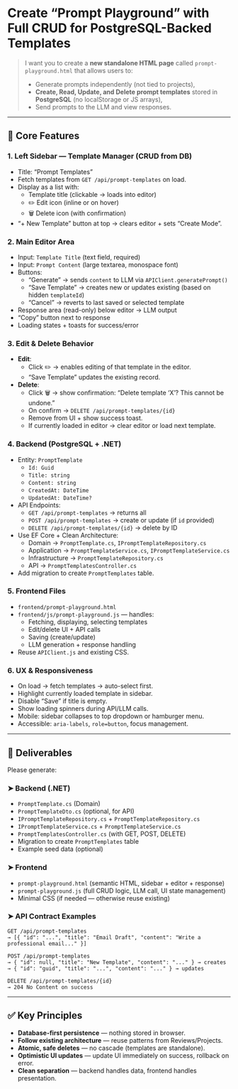 
# **Create “Prompt Playground” with Full CRUD for PostgreSQL-Backed Templates**

> I want you to create a **new standalone HTML page** called `prompt-playground.html` that allows users to:
> - Generate prompts independently (not tied to projects),
> - **Create, Read, Update, and Delete prompt templates** stored in **PostgreSQL** (no localStorage or JS arrays),
> - Send prompts to the LLM and view responses.

---

## 🎯 Core Features

### 1. **Left Sidebar — Template Manager (CRUD from DB)**
- Title: “Prompt Templates”
- Fetch templates from `GET /api/prompt-templates` on load.
- Display as a list with:
  - Template title (clickable → loads into editor)
  - ✏️ Edit icon (inline or on hover)
  - 🗑️ Delete icon (with confirmation)
- “+ New Template” button at top → clears editor + sets “Create Mode”.

### 2. **Main Editor Area**
- Input: `Template Title` (text field, required)
- Input: `Prompt Content` (large textarea, monospace font)
- Buttons:
  - “Generate” → sends `content` to LLM via `APIClient.generatePrompt()`
  - “Save Template” → creates new or updates existing (based on hidden `templateId`)
  - “Cancel” → reverts to last saved or selected template
- Response area (read-only) below editor → LLM output
- “Copy” button next to response
- Loading states + toasts for success/error

### 3. **Edit & Delete Behavior**
- **Edit**:
  - Click ✏️ → enables editing of that template in the editor.
  - “Save Template” updates the existing record.
- **Delete**:
  - Click 🗑️ → show confirmation: “Delete template ‘X’? This cannot be undone.”
  - On confirm → `DELETE /api/prompt-templates/{id}`
  - Remove from UI + show success toast.
  - If currently loaded in editor → clear editor or load next template.

### 4. **Backend (PostgreSQL + .NET)**
- Entity: `PromptTemplate`
  - `Id: Guid`
  - `Title: string`
  - `Content: string`
  - `CreatedAt: DateTime`
  - `UpdatedAt: DateTime?`
- API Endpoints:
  - `GET /api/prompt-templates` → returns all
  - `POST /api/prompt-templates` → create or update (if `id` provided)
  - `DELETE /api/prompt-templates/{id}` → delete by ID
- Use EF Core + Clean Architecture:
  - Domain → `PromptTemplate.cs`, `IPromptTemplateRepository.cs`
  - Application → `PromptTemplateService.cs`, `IPromptTemplateService.cs`
  - Infrastructure → `PromptTemplateRepository.cs`
  - API → `PromptTemplatesController.cs`
- Add migration to create `PromptTemplates` table.

### 5. **Frontend Files**
- `frontend/prompt-playground.html`
- `frontend/js/prompt-playground.js` — handles:
  - Fetching, displaying, selecting templates
  - Edit/delete UI + API calls
  - Saving (create/update)
  - LLM generation + response handling
- Reuse `APIClient.js` and existing CSS.

### 6. **UX & Responsiveness**
- On load → fetch templates → auto-select first.
- Highlight currently loaded template in sidebar.
- Disable “Save” if title is empty.
- Show loading spinners during API/LLM calls.
- Mobile: sidebar collapses to top dropdown or hamburger menu.
- Accessible: `aria-labels`, `role=button`, focus management.

---

## 📁 Deliverables

Please generate:

### ➤ Backend (.NET)
- `PromptTemplate.cs` (Domain)
- `PromptTemplateDto.cs` (optional, for API)
- `IPromptTemplateRepository.cs` + `PromptTemplateRepository.cs`
- `IPromptTemplateService.cs` + `PromptTemplateService.cs`
- `PromptTemplatesController.cs` (with GET, POST, DELETE)
- Migration to create `PromptTemplates` table
- Example seed data (optional)

### ➤ Frontend
- `prompt-playground.html` (semantic HTML, sidebar + editor + response)
- `prompt-playground.js` (full CRUD logic, LLM call, UI state management)
- Minimal CSS (if needed — otherwise reuse existing)

### ➤ API Contract Examples
```http
GET /api/prompt-templates
→ [{ "id": "...", "title": "Email Draft", "content": "Write a professional email..." }]

POST /api/prompt-templates
→ { "id": null, "title": "New Template", "content": "..." } → creates
→ { "id": "guid", "title": "...", "content": "..." } → updates

DELETE /api/prompt-templates/{id}
→ 204 No Content on success
```

---

## ✅ Key Principles
- **Database-first persistence** — nothing stored in browser.
- **Follow existing architecture** — reuse patterns from Reviews/Projects.
- **Atomic, safe deletes** — no cascade (templates are standalone).
- **Optimistic UI updates** — update UI immediately on success, rollback on error.
- **Clean separation** — backend handles data, frontend handles presentation.